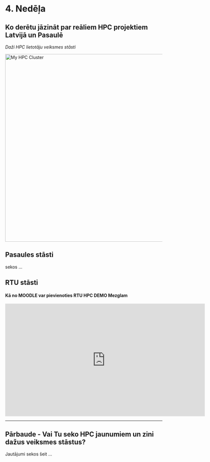 
# 4. Nedēļa

## Ko derētu jāzināt par reāliem HPC projektiem Latvijā un Pasaulē
*Daži HPC lietotāju veiksmes stāsti*

 <img src="https://hpc-ievads.netlify.app/_astro/HPC-CLASTER-MIN.86513a05_2obcpQ.avif" alt="My HPC Cluster" width="600">

## Pasaules stāsti

sekos ...

## RTU stāsti

#### Kā no MOODLE var pievienoties RTU HPC DEMO Mezglam

<iframe src="https://player.vimeo.com/video/893010518?h=9ebfbdea00" width="640" height="360" frameborder="0" allow="autoplay; fullscreen; picture-in-picture" allowfullscreen></iframe>

---

## Pārbaude - Vai Tu seko HPC jaunumiem un zini dažus veiksmes stāstus?

Jautājumi sekos šeit ...


